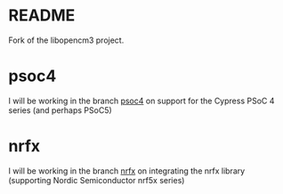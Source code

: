 README
======

Fork of the libopencm3 project. 

# psoc4
I will be working in the branch [psoc4](/a-v-s/libopencm3/tree/psoc4) on support for the Cypress PSoC 4 series (and perhaps PSoC5)

# nrfx
I will be working in the branch [nrfx](/a-v-s/libopencm3/tree/nrfx) on integrating the nrfx library (supporting Nordic Semiconductor nrf5x series)
